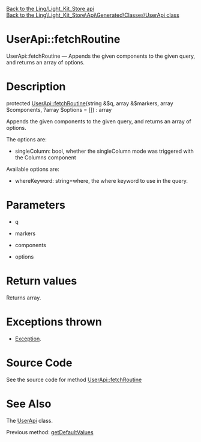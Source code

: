 [Back to the Ling/Light_Kit_Store api](https://github.com/lingtalfi/Light_Kit_Store/blob/master/doc/api/Ling/Light_Kit_Store.md)<br>
[Back to the Ling\Light_Kit_Store\Api\Generated\Classes\UserApi class](https://github.com/lingtalfi/Light_Kit_Store/blob/master/doc/api/Ling/Light_Kit_Store/Api/Generated/Classes/UserApi.md)


UserApi::fetchRoutine
================



UserApi::fetchRoutine — Appends the given components to the given query, and returns an array of options.




Description
================


protected [UserApi::fetchRoutine](https://github.com/lingtalfi/Light_Kit_Store/blob/master/doc/api/Ling/Light_Kit_Store/Api/Generated/Classes/UserApi/fetchRoutine.md)(string &$q, array &$markers, array $components, ?array $options = []) : array




Appends the given components to the given query, and returns an array of options.

The options are:

- singleColumn: bool, whether the singleColumn mode was triggered with the Columns component

Available options are:
- whereKeyword: string=where, the where keyword to use in the query.




Parameters
================


- q

    

- markers

    

- components

    

- options

    


Return values
================

Returns array.


Exceptions thrown
================

- [Exception](http://php.net/manual/en/class.exception.php).&nbsp;







Source Code
===========
See the source code for method [UserApi::fetchRoutine](https://github.com/lingtalfi/Light_Kit_Store/blob/master/Api/Generated/Classes/UserApi.php#L385-L440)


See Also
================

The [UserApi](https://github.com/lingtalfi/Light_Kit_Store/blob/master/doc/api/Ling/Light_Kit_Store/Api/Generated/Classes/UserApi.md) class.

Previous method: [getDefaultValues](https://github.com/lingtalfi/Light_Kit_Store/blob/master/doc/api/Ling/Light_Kit_Store/Api/Generated/Classes/UserApi/getDefaultValues.md)<br>

